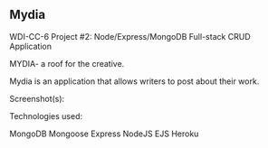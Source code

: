 ## Mydia

WDI-CC-6 Project #2: Node/Express/MongoDB Full-stack CRUD Application

MYDIA- a roof for the creative.

Mydia is an application that allows writers to post about their work.



Screenshot(s):

Technologies used:

MongoDB Mongoose Express NodeJS EJS Heroku
